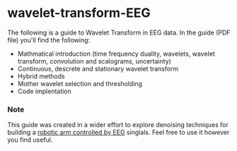 # wavelet-transform-EEG
The following is a guide to Wavelet Transform in EEG data.
In the guide (PDF file) you'll find the following:
- Mathmatical introduction (time frequency duality, wavelets, wavelet transform, convolution and scalograms, uncertainty)
- Continuous, descrete and stationary wavelet transform
- Hybrid methods
- Mother wavelet selection and thresholding
- Code implentation

### Note
This guide was created in a wider effort to explore denoising techniques for building a [robotic arm controlled by EEG](https://github.com/VanniLeonardo/Prosthetic-Arm) singlals. Feel free to use it however you find useful.
